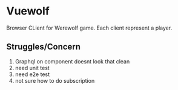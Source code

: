 # Vuewolf
Browser CLient for Werewolf game. Each client represent a player. 

## Struggles/Concern
1. Graphql on component doesnt look that clean
2. need unit test
3. need e2e test
4. not sure how to do subscription